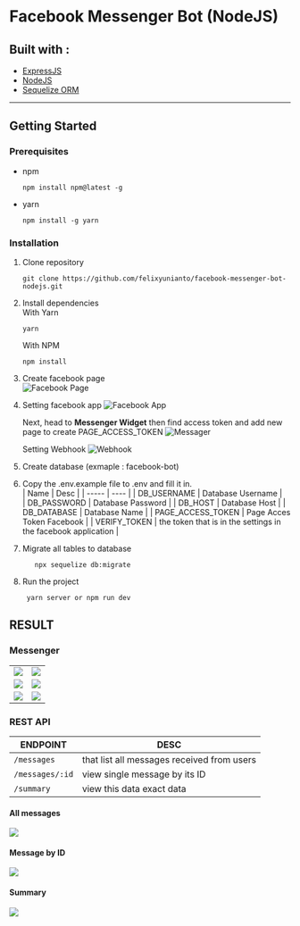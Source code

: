 # Facebook Messenger Bot (NodeJS)

## Built with : 
- [ExpressJS](https://expressjs.com/)
- [NodeJS](https://nodejs.org/en/)
- [Sequelize ORM](https://sequelize.org/)

---

## Getting Started
### Prerequisites
- npm  
  ```
  npm install npm@latest -g
  ```
- yarn  
  ```
  npm install -g yarn
  ```


### Installation
1. Clone repository  
   ```
   git clone https://github.com/felixyunianto/facebook-messenger-bot-nodejs.git
   ```
  
2. Install dependencies  
   With Yarn 
   ```
   yarn
   ```
   With NPM
   ```
   npm install
   ```

3. Create facebook page  
   ![Facebook Page](./assets/facebook_page.png)
4. Setting facebook app
   ![Facebook App](./assets/facebook_app.png)

    Next, head to **Messenger Widget** then find access token and add new page to create PAGE_ACCESS_TOKEN
    ![Messager](./assets/messenger.png)

    Setting Webhook
    ![Webhook](./assets/webhook.png)

5. Create database (exmaple : facebook-bot)
6. Copy the .env.example file to .env and fill it in.  
   | Name                   | Desc                                                          | 
   | -----                  | ----                                                          |
   | DB_USERNAME            | Database Username                                             |    
   | DB_PASSWORD            | Database Password                                             |
   | DB_HOST                | Database Host                                                 |
   | DB_DATABASE            | Database Name                                                 |
   | PAGE_ACCESS_TOKEN      | Page Acces Token Facebook                                     |
   | VERIFY_TOKEN           | the token that is in the settings in the facebook application |

7. Migrate all tables to database
   ```
      npx sequelize db:migrate
   ```

8. Run the project   
   ```
    yarn server or npm run dev
   ```


## RESULT

### Messenger

|                          |                          |
:-------------------------:|:-------------------------:
|![](./assets/result-1.png) | ![](./assets/result-2.png)|
|![](./assets/result-3.png) | ![](./assets/result-4.png)|
|![](./assets/result-5.png) | ![](./assets/result-6.png)|

### REST API
| ENDPOINT                 | DESC|
|-------------------------|-------------------------|
|`/messages` | that list all messages received from users|
|`/messages/:id` | view single message by its ID |
|`/summary` | view this data exact data|

#### All messages
![](./assets/rest-1.png)

#### Message by ID
![](./assets/rest-2.png)

#### Summary
![](./assets/rest-3.png)